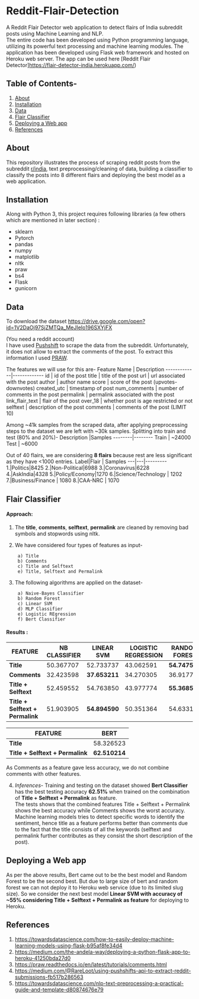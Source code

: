 # Reddit-Flair-Detection
  A Reddit Flair Detector web application to detect flairs of India subreddit posts using Machine Learning and NLP.<br>
  The entire code has been developed using Python programming language, utilizing its powerful text processing and machine learning modules. The application has been developed using Flask web framework and hosted on Heroku web server. The app can be used here [Reddit Flair Detector]https://flair-detector-india.herokuapp.com/)

## Table of Contents-
1. [About](#About)
2. [Installation](#Installation)
3. [Data](#Data)
4. [Flair Classifier](#Flair-Classifier)
5. [Deploying a Web app](#Deploying-a-Web-app)
6. [References](#References)
      
## About
  This repository illustrates the process of scraping reddit posts from the subreddit [r/india](https://www.reddit.com/r/india), text preprocessing/cleaning of data, building a classifier to classify the posts into 8 different flairs and deploying the best model as a web application.

## Installation
  Along with Python 3, this project requires following libraries (a few others which are mentioned in later section)  :
  * sklearn
  * Pytorch
  * pandas
  * numpy
  * matplotlib
  * nltk
  * praw
  * bs4
  * Flask
  * gunicorn
  
## Data
  To download the dataset
  <https://drive.google.com/open?id=1V2DaOj97SjZMTQa_MeJIeIo196SXYjFX>
  
  (You need a reddit account) <br>
  I have used [Pushshift](https://pushshift.io/) to scrape the data from the subreddit. Unfortunately, it does not allow to extract the comments of the post. To extract this information I used [PRAW](https://praw.readthedocs.io/en/latest/tutorials/comments.html).
  
  The features we will use for this are-
  Feature Name | Description
  -------------|-------------
  id | id of the post
  title | title of the post
  url | url associated with the post
  author | author name
  score | score of the post (upvotes-downvotes)
  created_utc | timestamp of post
  num_comments | number of comments in the post
  permalink | permalink associated with the post
  link_flair_text | flair of the post
  over_18 | whether post is age restricted or not
  selftext | description of the post
  comments | comments of the post (LIMIT 10)
  
  Among ~41k samples from the scraped data, after applying preprocessing steps to the dataset we are left with ~30k samples.
  Splitting into train and test (80% and 20%)-
  Description |Samples
  --------|--------
  Train | ~24000
  Test | ~6000
  
  Out of 40 flairs, we are considering __8 flairs__ because rest are less significant as they have <1000 entries.
  Label|Flair | Samples
  ---|---|---------
  1.|Politics|8425
  2.|Non-Political|6988
  3.|Coronavirus|6228
  4.|AskIndia|4328
  5.|Policy/Economy|1270
  6.|Science/Technology | 1202
  7.|Business/Finance | 1080
  8.|CAA-NRC | 1070
  
## Flair Classifier
  
  #### Approach:<br/>
  1. The __title__, __comments__, __selftext__, __permalink__ are cleaned by removing bad symbols and stopwords using nltk. <br/>
  2. We have considered four types of features as input- <br/>
   
          a) Title
          b) Comments
          c) Title and Selftext
          e) Title, Selftext and Permalink
          
  3. The following algorithms are applied on the dataset- <br/>
          
          a) Naive-Bayes Classifier
          b) Random Forest
          c) Linear SVM
          d) MLP Classifier
          e) Logistic REgression
          f) Bert Classifier
    
   #### Results :
   
   FEATURE | NB CLASSIFIER | LINEAR SVM | LOGISTIC REGRESSION |RANDOM FOREST | MLP CLASSIFIER
   -------|-------------|----------|-------------------|-------------|---------------
   __Title__|50.367707|52.733737|43.062591|__54.747507__|44.696845
   __Comments__|32.423598|__37.653211__|34.270305|36.917797|33.453178
   __Title + Selftext__|52.459552|54.763850|43.977774|__55.368524__|47.409707
   __Title + Selftext + Permalink__|51.903905|__54.894590__|50.351364|54.633109|46.690635
   
   FEATURE | BERT
   ---------|----
   __Title__|58.326523
   __Title + Selftext + Permalink__ |__62.510214__
   
   As Comments as a feature gave less accuracy, we do not combine comments with other features.
   
   4. _Inferences_- Training and testing on the dataset showed __Bert Classifier__ has the best testing accuracy __62.51%__ when trained on the combination of __Title + Selftext + Permalink__ as feature.<br>
   The tests shows that the combined features Title + Selftext + Permalink shows the best accuracy while Comments shows the worst accuracy. Machine learning models tries to detect specific words to identify the sentiment, hence title as a feature performs better than comments due to the fact that the title consists of all the keywords (selftext and permalink further contributes as they consist
   the short description of the post).
   
## Deploying a Web app
  As per the above results, Bert came out to be the best model and Random Forest to be the second best. But due to large size of bert and random forest we can not deploy it to Heroku web service (due to its limited slug size). So we consider the next best model __Linear SVM with accuracy of ~55% considering Title + Selftext + Permalink as feature__ for deploying to Heroku.
   
## References

   1. <https://towardsdatascience.com/how-to-easily-deploy-machine-learning-models-using-flask-b95af8fe34d4>
   2. <https://medium.com/the-andela-way/deploying-a-python-flask-app-to-heroku-41250bda27d0>
   3. <https://praw.readthedocs.io/en/latest/tutorials/comments.html>
   4. <https://medium.com/@RareLoot/using-pushshifts-api-to-extract-reddit-submissions-fb517b286563>
   5. <https://towardsdatascience.com/nlp-text-preprocessing-a-practical-guide-and-template-d80874676e79>
